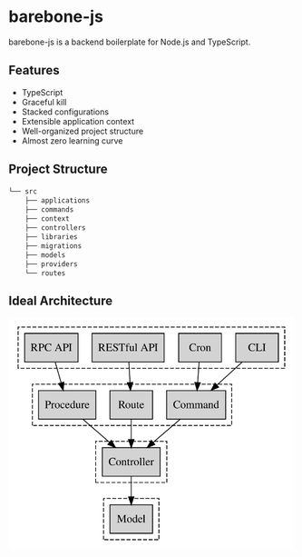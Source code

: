 # barebone-js

barebone-js is a backend boilerplate for Node.js and TypeScript.

## Features

- TypeScript
- Graceful kill
- Stacked configurations
- Extensible application context
- Well-organized project structure
- Almost zero learning curve

## Project Structure

```
└── src
    ├── applications
    ├── commands
    ├── context
    ├── controllers
    ├── libraries
    ├── migrations
    ├── models
    ├── providers
    └── routes
```

## Ideal Architecture

![architecture](docs/ideal.svg)
